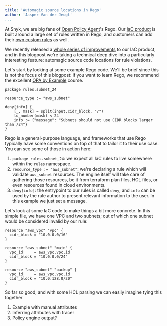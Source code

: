 ```yaml
---
title: 'Automagic source locations in Rego'
author: 'Jasper Van der Jeugt'
...
```


At Snyk, we are big fans of [Open Policy Agent]'s Rego.
Our [IaC product] is built around a large set of rules written in Rego,
and customers can add their [own custom rules] as well.

We recently released a [whole series of improvements] to our IaC product, and
in this blogpost we're taking a technical deep dive into a particularly
interesting feature: automagic source code locations for rule violations.

[Open Policy Agent]: https://www.openpolicyagent.org/
[IaC product]: https://snyk.io/product/infrastructure-as-code-security/
[own custom rules]: https://docs.snyk.io/scan-infrastructure/build-your-own-custom-rules/build-your-own-iac+-to-cloud-custom-rules
[whole series of improvements]: https://snyk.io/blog/announcing-iac-plus-early-access/

Let's start by looking at some example Rego code.  We'll be brief since this
is not the focus of this blogpost: if you want to learn Rego, we recommend
the excellent [OPA by Example] course.

[OPA by Example]: https://academy.styra.com/courses/opa-by-example

```rego
package rules.subnet_24

resource_type := "aws_subnet"

deny[info] {
	[_, mask] = split(input.cidr_block, "/")
	to_number(mask) < 24
	info := {"message": "Subnets should not use CIDR blocks larger than /24"}
}
```

Rego is a general-purpose language, and frameworks that use Rego typically have
some conventions on top of that to tailor it to their use case.  You can see
some of those in action here:

1.  `package rules.subnet_24`: we expect all IaC rules to live somewhere within
    the `rules` namespace.
2.  `resource_type := "aws_subnet"`: we're declaring a rule which will validate
    `aws_subnet` resources.  The engine itself will take care of gathering those
    resources, be it from terraform plan files, HCL files, or even resources
    found in cloud environments.
3.  `deny[info]`: the entrypoint to our rules is called `deny`; and `info` can
    be used by the rule author to present relevant information to the user.
    In this example we just set a message.

Let's look at some IaC code to make things a bit more concrete.  In this simple
file, we have one VPC and two subnets; out of which one subnet would be
considered invalid by our rule:

```hcl
resource "aws_vpc" "vpc" {
  cidr_block = "10.0.0.0/16"
}

resource "aws_subnet" "main" {
  vpc_id     = aws_vpc.vpc.id
  cidr_block = "10.0.0.0/24"
}

resource "aws_subnet" "backup" {
  vpc_id     = aws_vpc.vpc.id
  cidr_block = "10.0.128.0/20"
}
```

So far so good; and with some HCL parsing we can easily imagine tying this
together

1.  Example with manual attributes
2.  Inferring attributes with tracer
3.  Policy engine output?

